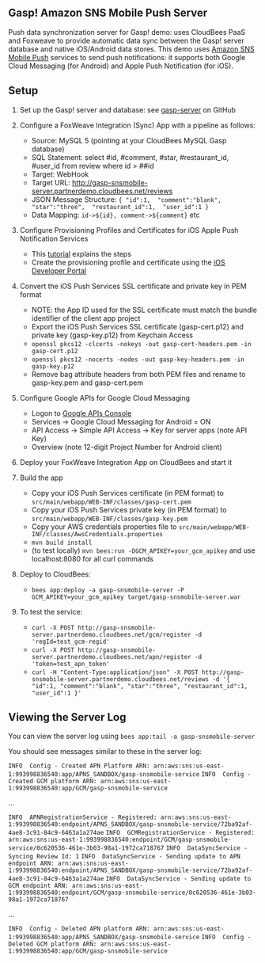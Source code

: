 Gasp! Amazon SNS Mobile Push Server
-----------------------------------

Push data synchronization server for Gasp! demo: uses CloudBees PaaS and Foxweave to provide automatic data sync between the Gasp! server database and native iOS/Android data stores. This demo uses [Amazon SNS Mobile Push](http://docs.aws.amazon.com/sns/latest/dg/SNSMobilePush.html) services to send push notifications: it supports both Google Cloud Messaging (for Android) and Apple Push Notification (for iOS).


Setup
-----

1. Set up the Gasp! server and database: see [gasp-server](https://github.com/cloudbees/gasp-server) on GitHub

2. Configure a FoxWeave Integration (Sync) App with a pipeline as follows:
   - Source: MySQL 5 (pointing at your CloudBees MySQL Gasp database)
   - SQL Statement: select #id, #comment, #star, #restaurant_id, #user_id from review where id > ##id
   - Target: WebHook
   - Target URL: http://gasp-snsmobile-server.partnerdemo.cloudbees.net/reviews
   - JSON Message Structure:
`
{
    "id":1, 
    "comment":"blank", 
    "star":"three", 
    "restaurant_id":1, 
    "user_id":1
}
`
   - Data Mapping: `id->${id}, comment->${comment}` etc

3. Configure Provisioning Profiles and Certificates for iOS Apple Push Notification Services
   - This [tutorial](http://www.raywenderlich.com/32960/apple-push-notification-services-in-ios-6-tutorial-part-1) explains the steps
   - Create the provisioning profile and certificate using the [iOS Developer Portal](https://developer.apple.com/devcenter/ios/index.action)

4. Convert the iOS Push Services SSL certificate and private key in PEM format
   - NOTE: the App ID used for the SSL certificate must match the bundle identifier of the client app project
   - Export the iOS Push Services SSL certificate (gasp-cert.p12) and private key (gasp-key.p12) from Keychain Access
   - `openssl pkcs12 -clcerts -nokeys -out gasp-cert-headers.pem -in gasp-cert.p12`
   - `openssl pkcs12 -nocerts -nodes -out gasp-key-headers.pem -in gasp-key.p12`
   - Remove bag attribute headers from both PEM files and rename to gasp-key.pem and gasp-cert.pem

5. Configure Google APIs for Google Cloud Messaging
   - Logon to [Google APIs Console](https://code.google.com/apis/console)
   - Services -> Google Cloud Messaging for Android = ON
   - API Access -> Simple API Access -> Key for server apps (note API Key)
   - Overview (note 12-digit Project Number for Android client)

6. Deploy your FoxWeave Integration App on CloudBees and start it

7. Build the app
   - Copy your iOS Push Services certificate (in PEM format) to `src/main/webapp/WEB-INF/classes/gasp-cert.pem`
   - Copy your iOS Push Services private key (in PEM format) to `src/main/webapp/WEB-INF/classes/gasp-key.pem`
   - Copy your AWS credentials properties file to `src/main/webapp/WEB-INF/classes/AwsCredentials.properties`
   - `mvn build install`
   - (to test locally) `mvn bees:run -DGCM_APIKEY=your_gcm_apikey` and use localhost:8080 for all curl commands

8. Deploy to CloudBees:
   - `bees app:deploy -a gasp-snsmobile-server -P GCM_APIKEY=your_gcm_apikey target/gasp-snsmobile-server.war`

9. To test the service:
   - `curl -X POST http://gasp-snsmobile-server.partnerdemo.cloudbees.net/gcm/register -d 'regId=test_gcm-regid'`
   - `curl -X POST http://gasp-snsmobile-server.partnerdemo.cloudbees.net/apn/register -d 'token=test_apn_token'`
   - `curl -H "Content-Type:application/json" -X POST http://gasp-snsmobile-server.partnerdemo.cloudbees.net/reviews -d '{ "id":1, "comment":"blank", "star":"three", "restaurant_id":1, "user_id":1 }'`


Viewing the Server Log
----------------------

You can view the server log using `bees app:tail -a gasp-snsmobile-server`

You should see messages similar to these in the server log:

`INFO  Config - Created APN Platform ARN: arn:aws:sns:us-east-1:993998836540:app/APNS_SANDBOX/gasp-snsmobile-service`
`INFO  Config - Created GCM platform ARN: arn:aws:sns:us-east-1:993998836540:app/GCM/gasp-snsmobile-service`

...

`INFO  APNRegistrationService - Registered: arn:aws:sns:us-east-1:993998836540:endpoint/APNS_SANDBOX/gasp-snsmobile-service/72ba92af-4ae8-3c91-84c9-6463a1a274ae`
`INFO  GCMRegistrationService - Registered: arn:aws:sns:us-east-1:993998836540:endpoint/GCM/gasp-snsmobile-service/0c620536-461e-3b03-98a1-1972ca718767`
`INFO  DataSyncService - Syncing Review Id: 1`
`INFO  DataSyncService - Sending update to APN endpoint ARN: arn:aws:sns:us-east-1:993998836540:endpoint/APNS_SANDBOX/gasp-snsmobile-service/72ba92af-4ae8-3c91-84c9-6463a1a274ae`
`INFO  DataSyncService - Sending update to GCM endpoint ARN: arn:aws:sns:us-east-1:993998836540:endpoint/GCM/gasp-snsmobile-service/0c620536-461e-3b03-98a1-1972ca718767`

...

`INFO  Config - Deleted APN platform ARN: arn:aws:sns:us-east-1:993998836540:app/APNS_SANDBOX/gasp-snsmobile-service`
`INFO  Config - Deleted GCM platform ARN: arn:aws:sns:us-east-1:993998836540:app/GCM/gasp-snsmobile-service`
